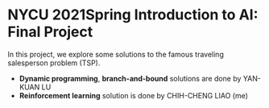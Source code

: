 # NYCU 2021Spring Introduction to AI: Final Project

In this project, we explore some solutions to the famous traveling salesperson problem (TSP).
- **Dynamic programming**, **branch-and-bound** solutions are done by YAN-KUAN LU
- **Reinforcement learning** solution is done by CHIH-CHENG LIAO (me)
